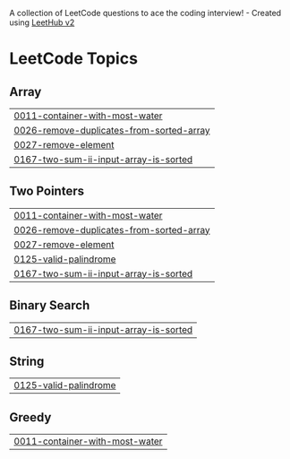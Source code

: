 A collection of LeetCode questions to ace the coding interview! - Created using [LeetHub v2](https://github.com/arunbhardwaj/LeetHub-2.0)
<!---LeetCode Topics Start-->
# LeetCode Topics
## Array
|  |
| ------- |
| [0011-container-with-most-water](https://github.com/Heiness/LeetCode/tree/master/0011-container-with-most-water) |
| [0026-remove-duplicates-from-sorted-array](https://github.com/Heiness/LeetCode/tree/master/0026-remove-duplicates-from-sorted-array) |
| [0027-remove-element](https://github.com/Heiness/LeetCode/tree/master/0027-remove-element) |
| [0167-two-sum-ii-input-array-is-sorted](https://github.com/Heiness/LeetCode/tree/master/0167-two-sum-ii-input-array-is-sorted) |
## Two Pointers
|  |
| ------- |
| [0011-container-with-most-water](https://github.com/Heiness/LeetCode/tree/master/0011-container-with-most-water) |
| [0026-remove-duplicates-from-sorted-array](https://github.com/Heiness/LeetCode/tree/master/0026-remove-duplicates-from-sorted-array) |
| [0027-remove-element](https://github.com/Heiness/LeetCode/tree/master/0027-remove-element) |
| [0125-valid-palindrome](https://github.com/Heiness/LeetCode/tree/master/0125-valid-palindrome) |
| [0167-two-sum-ii-input-array-is-sorted](https://github.com/Heiness/LeetCode/tree/master/0167-two-sum-ii-input-array-is-sorted) |
## Binary Search
|  |
| ------- |
| [0167-two-sum-ii-input-array-is-sorted](https://github.com/Heiness/LeetCode/tree/master/0167-two-sum-ii-input-array-is-sorted) |
## String
|  |
| ------- |
| [0125-valid-palindrome](https://github.com/Heiness/LeetCode/tree/master/0125-valid-palindrome) |
## Greedy
|  |
| ------- |
| [0011-container-with-most-water](https://github.com/Heiness/LeetCode/tree/master/0011-container-with-most-water) |
<!---LeetCode Topics End-->